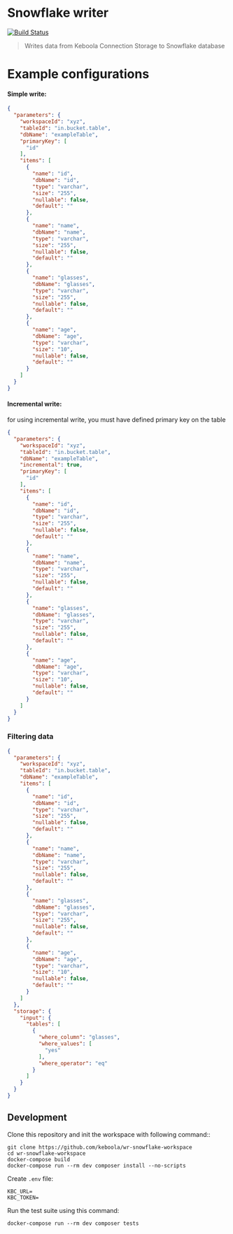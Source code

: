 # Snowflake writer
[![Build Status](https://travis-ci.com/keboola/wr-snowflake-workspace.svg?branch=master)](https://travis-ci.org/keboola/db-writer-snowflake)

> Writes data from Keboola Connection Storage to Snowflake database

# Example configurations

#### Simple write:
```json
{
  "parameters": {
    "workspaceId": "xyz",
    "tableId": "in.bucket.table",
    "dbName": "exampleTable",
    "primaryKey": [
      "id"
    ],
    "items": [
      {
        "name": "id",
        "dbName": "id",
        "type": "varchar",
        "size": "255",
        "nullable": false,
        "default": ""
      },
      {
        "name": "name",
        "dbName": "name",
        "type": "varchar",
        "size": "255",
        "nullable": false,
        "default": ""
      },
      {
        "name": "glasses",
        "dbName": "glasses",
        "type": "varchar",
        "size": "255",
        "nullable": false,
        "default": ""
      },
      {
        "name": "age",
        "dbName": "age",
        "type": "varchar",
        "size": "10",
        "nullable": false,
        "default": ""
      }
    ]
  }
}
```

#### Incremental write:

for using incremental write, you must have defined primary key on the table

```json
{
  "parameters": {
    "workspaceId": "xyz",
    "tableId": "in.bucket.table",
    "dbName": "exampleTable",
    "incremental": true,
    "primaryKey": [
      "id"
    ],
    "items": [
      {
        "name": "id",
        "dbName": "id",
        "type": "varchar",
        "size": "255",
        "nullable": false,
        "default": ""
      },
      {
        "name": "name",
        "dbName": "name",
        "type": "varchar",
        "size": "255",
        "nullable": false,
        "default": ""
      },
      {
        "name": "glasses",
        "dbName": "glasses",
        "type": "varchar",
        "size": "255",
        "nullable": false,
        "default": ""
      },
      {
        "name": "age",
        "dbName": "age",
        "type": "varchar",
        "size": "10",
        "nullable": false,
        "default": ""
      }
    ]
  }
}
```

### Filtering data
```json
{
  "parameters": {
    "workspaceId": "xyz",
    "tableId": "in.bucket.table",
    "dbName": "exampleTable",
    "items": [
      {
        "name": "id",
        "dbName": "id",
        "type": "varchar",
        "size": "255",
        "nullable": false,
        "default": ""
      },
      {
        "name": "name",
        "dbName": "name",
        "type": "varchar",
        "size": "255",
        "nullable": false,
        "default": ""
      },
      {
        "name": "glasses",
        "dbName": "glasses",
        "type": "varchar",
        "size": "255",
        "nullable": false,
        "default": ""
      },
      {
        "name": "age",
        "dbName": "age",
        "type": "varchar",
        "size": "10",
        "nullable": false,
        "default": ""
      }
    ]
  },
  "storage": {
    "input": {
      "tables": [
        {
          "where_column": "glasses",
          "where_values": [
            "yes"
          ],
          "where_operator": "eq"
        }
      ]
    }
  }
}

```

## Development

Clone this repository and init the workspace with following command::

```
git clone https://github.com/keboola/wr-snowflake-workspace
cd wr-snowflake-workspace
docker-compose build
docker-compose run --rm dev composer install --no-scripts
```

Create `.env` file:

```dotenv
KBC_URL=
KBC_TOKEN=
```

Run the test suite using this command:

```
docker-compose run --rm dev composer tests
```
 
